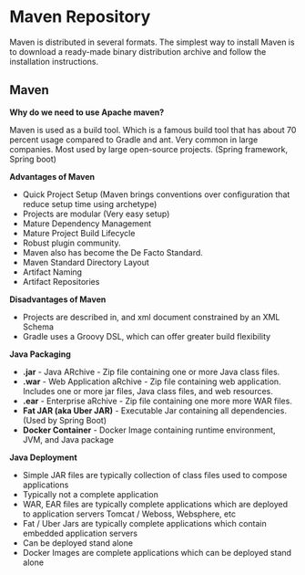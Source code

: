 # Maven Repository 
Maven is distributed in several formats. The simplest way to install Maven is to download a ready-made binary distribution archive and follow the installation instructions.

## Maven 

**Why do we need to use Apache maven?** 

Maven is used as a build tool. Which is a famous build tool that has about 70 percent usage compared to Gradle and ant.  Very common in large companies. Most used by large open-source projects. (Spring framework, Spring boot) 

**Advantages of Maven** 

* Quick Project Setup (Maven brings conventions over configuration that reduce setup time using archetype) 
* Projects are modular (Very easy setup) 
* Mature Dependency Management 
* Mature Project Build Lifecycle 
* Robust plugin community. 
* Maven also has become the De Facto Standard. 
* Maven Standard Directory Layout 
* Artifact Naming 
* Artifact Repositories 

**Disadvantages of Maven** 

* Projects are described in, and xml document constrained by an XML Schema 
* Gradle uses a Groovy DSL, which can offer greater build flexibility 

**Java Packaging**
* **.jar** - Java ARchive - Zip file containing one or more Java class files.
* **.war** - Web Application aRchive - Zip file containing web application. Includes one or more jar files, Java class files, and web resources.
* **.ear** - Enterprise aRchive - Zip file containing one more more WAR files.
* **Fat JAR (aka Uber JAR)** - Executable Jar containing all dependencies. (Used by Spring Boot)
* **Docker Container** - Docker Image containing runtime environment, JVM, and Java package

**Java Deployment**
* Simple JAR files are typically collection of class files used to compose applications
* Typically not a complete application
* WAR, EAR files are typically complete applications which are deployed to application servers Tomcat / Weboss, Websphere, etc
* Fat / Uber Jars are typically complete applications which contain embedded application servers
* Can be deployed stand alone
* Docker Images are complete applications which can be deployed stand alone
